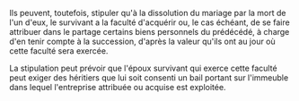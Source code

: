 Ils peuvent, toutefois, stipuler qu'à la dissolution du mariage par la mort de l'un d'eux, le survivant a la faculté d'acquérir ou, le cas échéant, de se faire attribuer dans le partage certains biens personnels du prédécédé, à charge d'en tenir compte à la succession, d'après la valeur qu'ils ont au jour où cette faculté sera exercée.

La stipulation peut prévoir que l'époux survivant qui exerce cette faculté peut exiger des héritiers que lui soit consenti un bail portant sur l'immeuble dans lequel l'entreprise attribuée ou acquise est exploitée.
